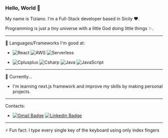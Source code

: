 ### Hello, World 👋

My name is Tiziano. I'm a Full-Stack developer based in Sicily ❤️. 

Programming is just a tiny universe with a little God doing little things ✨.
<hr>

🔭 Languages/Frameworks I'm good at:
- ![React](https://img.shields.io/badge/-React-61DBFB?style=flat-square&logo=react&logoColor=white)
![AWS](https://img.shields.io/badge/-AWS-FF9900?style=flat-square&logo=amazonwebservices&logoColor=white) 
![Serverless](https://img.shields.io/badge/-Serverless-FD5750?style=flat-square&logo=serverless&logoColor=white)

- ![Cplusplus](https://img.shields.io/badge/-C++-00599C?style=flat-square&logo=cplusplus&logoColor=white)
![Csharp](https://img.shields.io/badge/-C%20Sharp-280068?style=flat-square&logo=csharp&logoColor=white)
![Java](https://img.shields.io/badge/-Java-white?style=flat-square&logo=&logoColor=0074BD)
![JavaScript](https://img.shields.io/badge/-JavaScript-black?style=flat-square&logo=javascript)

<hr>

🌱 Currently...
  - I'm learning next.js framework and improve my skills by making personal projects.

<hr>

Contacts:
  - [![Gmail Badge](https://img.shields.io/badge/-tiziano.nicosia01@gmail.com-c14438?style=flat-square&logo=Gmail&logoColor=white&link=mailto:tiziano.nicosia01@gmail.com)](mailto:tiziano.nicosia01@gmail.com)
  [![Linkedin Badge](https://img.shields.io/badge/-Linkedin-blue?style=flat-square&logo=Linkedin&logoColor=white&link=https://www.linkedin.com/in/tiziano-nicosia-a6825324b/)](https://www.linkedin.com/in/tiziano-nicosia-a6825324b/)

<hr>

⚡ Fun fact: I type every single key of the keyboard using only index fingers
<!--
**Tirzo01/Tirzo01** is a ✨ _special_ ✨ repository because its `README.md` (this file) appears on your GitHub profile.

Here are some ideas to get you started:

- 🔭 I’m currently working on ...
- 🌱 I’m currently learning ...
- 👯 I’m looking to collaborate on ...
- 🤔 I’m looking for help with ...
- 💬 Ask me about ...
- 📫 How to reach me: ...
- 😄 Pronouns: ...
- ⚡ Fun fact: ...
-->
